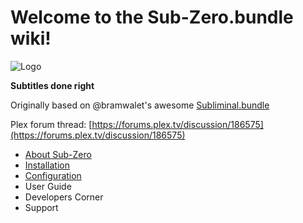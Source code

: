 # Welcome to the Sub-Zero.bundle wiki!
![Logo](https://github.com/ukdtom/Sub-Zero.bundle/blob/master/Wiki/Images/subzero.gif)

**Subtitles done right**

Originally based on @bramwalet's awesome [Subliminal.bundle](https://github.com/bramwalet/Subliminal.bundle)

Plex forum thread: [https://forums.plex.tv/discussion/186575](https://forums.plex.tv/discussion/186575)

* [About Sub-Zero](https://github.com/ukdtom/Sub-Zero.bundle/wiki/What-is-Sub-Zero)
* [Installation](https://github.com/ukdtom/Sub-Zero.bundle/wiki/Installation)
* [Configuration](https://github.com/ukdtom/Sub-Zero.bundle/wiki/Configuration)
* User Guide
* Developers Corner
* Support

